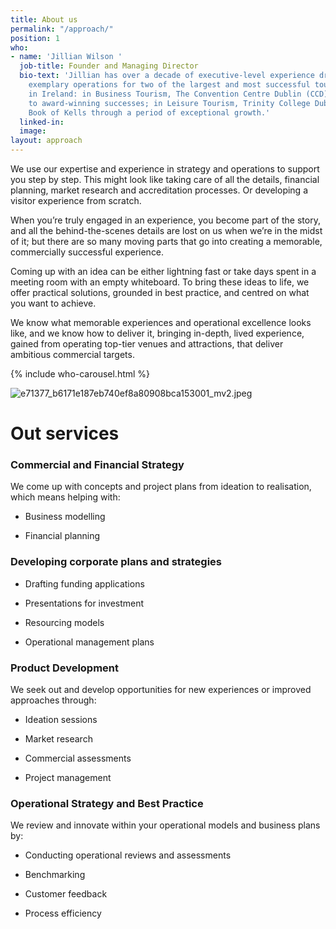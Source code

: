 ```yaml
---
title: About us
permalink: "/approach/"
position: 1
who:
- name: 'Jillian Wilson '
  job-title: Founder and Managing Director
  bio-text: 'Jillian has over a decade of executive-level experience driving and delivering
    exemplary operations for two of the largest and most successful tourism venues
    in Ireland: in Business Tourism, The Convention Centre Dublin (CCD) from start-up
    to award-winning successes; in Leisure Tourism, Trinity College Dublin and The
    Book of Kells through a period of exceptional growth.'
  linked-in: 
  image: 
layout: approach
---
```


We use our expertise and experience in strategy and operations to support you step by step. This might look like taking care of all the details, financial planning, market research and accreditation processes. Or developing a visitor experience from scratch.

When you’re truly engaged in an experience, you become part of the story, and all the behind-the-scenes details are lost on us when we’re in the midst of it; but there are so many moving parts that go into creating a memorable, commercially successful experience.

Coming up with an idea can be either lightning fast or take days spent in a meeting room with an empty whiteboard. To bring these ideas to life, we offer practical solutions, grounded in best practice, and centred on what you want to achieve.

We know what memorable experiences and operational excellence looks like, and we know how to deliver it, bringing in-depth, lived experience, gained from operating top-tier venues and attractions, that deliver ambitious commercial targets.

{% include who-carousel.html %}

![e71377_b6171e187eb740ef8a80908bca153001_mv2.jpeg](/wrecktangle/uploads/e71377_b6171e187eb740ef8a80908bca153001_mv2.jpeg)

# Out services

### Commercial and Financial Strategy

We come up with concepts and project plans from ideation to realisation, which means helping with:

* Business modelling

* Financial planning

### Developing corporate plans and strategies

* Drafting funding applications

* Presentations for investment

* Resourcing models

* Operational management plans

### Product Development

We seek out and develop opportunities for new experiences or improved approaches through:

* Ideation sessions

* Market research

* Commercial assessments

* Project management

### Operational Strategy and Best Practice

We review and innovate within your operational models and business plans by:

* Conducting operational reviews and assessments

* Benchmarking

* Customer feedback

* Process efficiency